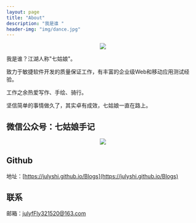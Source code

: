 ```yaml
---
layout: page
title: "About"
description: "我是谁 "
header-img: "img/dance.jpg"
---
```



<center>
    <p><img src="{{site.baseurl }}/img/favicon.png" align="center"></p>
</center>


我是谁？江湖人称"七姑娘"。

致力于敏捷软件开发的质量保证工作，有丰富的企业级Web和移动应用测试经验。

工作之余热爱写作、手绘、骑行。

坚信简单的事情做久了，其实卓有成效，七姑娘一直在路上。


## 微信公众号：七姑娘手记
<center>
    <p><img src="{{site.baseurl }}/img/July-Wechat.jpg" align="center"></p>
</center>

## Github

地址：[https://julyshi.github.io/Blogs](https://julyshi.github.io/Blogs) 





## 联系

邮箱：julyfFly321520@163.com


